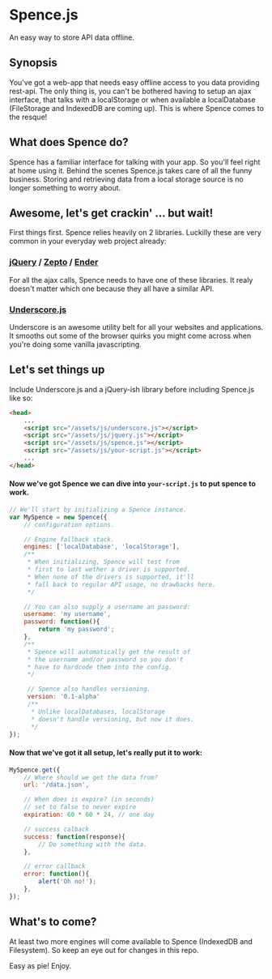 # Spence.js

An easy way to store API data offline.

## Synopsis

You've got a web-app that needs easy offline access to you data providing rest-api. The only thing is, you can't be bothered having to setup an ajax interface, that talks with a localStorage or when available a localDatabase (FileStorage and IndexedDB are coming up). This is where Spence comes to the resque!

## What does Spence do?

Spence has a familiar interface for talking with your app. So you'll feel right at home using it. Behind the scenes Spence.js takes care of all the funny business. Storing and retrieving data from a local storage source is no longer something to worry about.

## Awesome, let's get crackin' … but wait!

First things first. Spence relies heavily on 2 libraries. Luckilly these are very common in your everyday web project already:

### [jQuery](http://jquery.com) / [Zepto](http://zeptojs.com) / [Ender](http://ender.no.de)

For all the ajax calls, Spence needs to have one of these libraries. It realy doesn't matter which one because they all have a similar API.

### [Underscore.js](http://underscorejs.org)

Underscore is an awesome utility belt for all your websites and applications. It smooths out some of the browser quirks you might come across when you're doing some vanilla javascripting.

## Let's set things up
Include Underscore.js and a jQuery-ish library before including Spence.js like so:

```html
<head>
	...
	<script src="/assets/js/underscore.js"></script>
	<script src="/assets/js/jquery.js"></script>
	<script src="/assets/js/spence.js"></script>
	<script src="/assets/js/your-script.js"></script>
	...
</head>
```

#### Now we've got Spence we can dive into `your-script.js` to put spence to work.

```javascript
// We'll start by initializing a Spence instance.
var MySpence = new Spence({
	// configuration options.

	// Engine fallback stack.
	engines: ['localDatabase', 'localStorage'],
	/**
	 * When initializing, Spence will test from
	 * first to last wether a driver is supported.
	 * When none of the drivers is supported, it'll
	 * fall back to regular API usage, no drawbacks here.
	 */

	// You can also supply a username an password:
	username: 'my username',
	password: function(){
		return 'my password';
	},
	/**
	 * Spence will automatically get the result of
	 * the username and/or password so you don't
	 * have to hardcode them into the config.
	 */

	 // Spence also handles versioning.
	 version: '0.1-alpha'
	 /**
	  * Unlike localDatabases, localStorage
	  * doesn't handle versioning, but now it does.
	  */
});
```

#### Now that we've got it all setup, let's really put it to work:

```javascript
MySpence.get({
	// Where should we get the data from?
	url: '/data.json',

	// When does is expire? (in seconds)
	// set to false to never expire
	expiration: 60 * 60 * 24, // one day

	// success calback
	success: function(response){
		// Do something with the data.
	},

	// error callback
	error: function(){
		alert('Oh no!');
	},
});
```

## What's to come?

At least two more engines will come available to Spence (IndexedDB and Filesystem). So keep an eye out for changes in this repo.

Easy as pie! Enjoy.